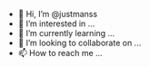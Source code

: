 - 👋 Hi, I’m @justmanss
- 👀 I’m interested in ...
- 🌱 I’m currently learning ...
- 💞️ I’m looking to collaborate on ...
- 📫 How to reach me ...

<!---
justmanss/justmanss is a ✨ special ✨ repository because its `README.md` (this file) appears on your GitHub profile.
You can click the Preview link to take a look at your changes.
--->
